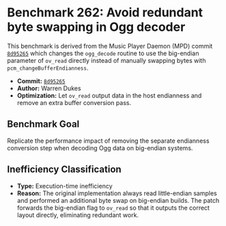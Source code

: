 # Benchmark 262: Avoid redundant byte swapping in Ogg decoder

This benchmark is derived from the Music Player Daemon (MPD) commit [`8d95265`](https://github.com/MusicPlayerDaemon/MPD/commit/8d95265cc8ba60ed8f51a07a6028f4a0dc56bf6d) which changes the `ogg_decode` routine to use the big-endian parameter of `ov_read` directly instead of manually swapping bytes with `pcm_changeBufferEndianness`.

- **Commit:** [`8d95265`](https://github.com/MusicPlayerDaemon/MPD/commit/8d95265cc8ba60ed8f51a07a6028f4a0dc56bf6d)
- **Author:** Warren Dukes
- **Optimization:** Let `ov_read` output data in the host endianness and remove an extra buffer conversion pass.

## Benchmark Goal

Replicate the performance impact of removing the separate endianness conversion step when decoding Ogg data on big-endian systems.

## Inefficiency Classification

- **Type:** Execution-time inefficiency
- **Reason:** The original implementation always read little-endian samples and performed an additional byte swap on big-endian builds. The patch forwards the big-endian flag to `ov_read` so that it outputs the correct layout directly, eliminating redundant work.

